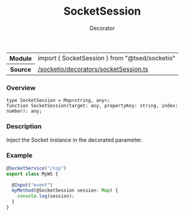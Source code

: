 
<header class="symbol-info-header"><h1 id="socketsession">SocketSession</h1><label class="symbol-info-type-label decorator">Decorator</label></header>
<!-- summary -->
<section class="symbol-info"><table class="is-full-width"><tbody><tr><th>Module</th><td><div class="lang-typescript"><span class="token keyword">import</span> { SocketSession }&nbsp;<span class="token keyword">from</span>&nbsp;<span class="token string">"@tsed/socketio"</span></div></td></tr><tr><th>Source</th><td><a href="https://github.com/Romakita/ts-express-decorators/blob/v4.26.3/src//socketio/decorators/socketSession.ts#L0-L0">/socketio/decorators/socketSession.ts</a></td></tr></tbody></table></section>
<!-- overview -->


### Overview


<pre><code class="typescript-lang ">type SocketSession = Map<<span class="token keyword">string</span><span class="token punctuation">,</span> <span class="token keyword">any</span>><span class="token punctuation">;</span>
function <span class="token function">SocketSession</span><span class="token punctuation">(</span>target<span class="token punctuation">:</span> <span class="token keyword">any</span><span class="token punctuation">,</span> propertyKey<span class="token punctuation">:</span> <span class="token keyword">string</span><span class="token punctuation">,</span> index<span class="token punctuation">:</span> <span class="token keyword">number</span><span class="token punctuation">)</span><span class="token punctuation">:</span> <span class="token keyword">any</span><span class="token punctuation">;</span></code></pre>


<!-- Parameters -->

<!-- Description -->


### Description

Inject the Socket instance in the decorated parameter.

### Example

```typescript
@SocketService("/nsp")
export class MyWS {

  @Input("event")
  myMethod(@SocketSession session: Map) {
    console.log(session);
  }
}
```

<!-- Members -->

